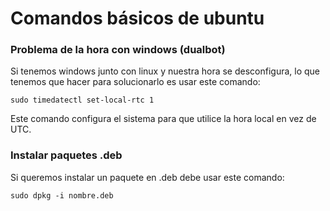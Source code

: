 # Comandos básicos de ubuntu
### Problema de la hora con windows (dualbot)
Si tenemos windows junto con linux y nuestra hora se desconfigura, lo que tenemos que hacer para solucionarlo es usar este comando: 

    sudo timedatectl set-local-rtc 1

Este comando configura el sistema para que utilice la hora local en vez de UTC.

### Instalar paquetes .deb
Si queremos instalar un paquete en .deb debe usar este comando:

    sudo dpkg -i nombre.deb

